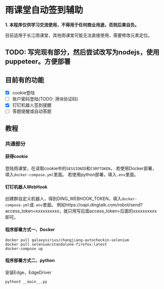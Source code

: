 # 雨课堂自动签到辅助
**1. 本程序仅供学习交流使用，不得用于任何商业用途，否则后果自负。**

目前适用于长江雨课堂，其他雨课堂可能无法直接使用，需要修改元素定位。

## TODO: 写完现有部分，然后尝试改写为nodejs，使用puppeteer。方便部署

## 目前有的功能
 - [x] cookie登陆
 - [ ] 账户密码登陆(TODO: 滑块验证码)
 - [x] 钉钉机器人签到提醒
 - [ ] 答题提醒或自动答题

## 教程

### 共通部分

#### 获得cookie
登陆雨课堂，在读取cookie中的`SESSIONID`和`CSRFTOKEN`，
若使用Docker部署，填入`docker-compose.yml`里面。
若使用python部署，填入`.env`里面。

#### 钉钉机器人WebHook
创建群自定义机器人，得到DING_WEBHOOK_TOKEN，填入`docker-compose.yml`或`.env`里面。
例如https://oapi.dingtalk.com/robot/send?access_token=xxxxxxxxxx，就只用写后面access_token=后面的xxxxxxxxxx即可。

#### 程序部署方式一、Docker
```shell
docker pull galaxysirius/changjiang-autocheckin-selenium
docker pull selenium/standalone-firefox:latest
docker-compose up
```

#### 程序部署方式二、python
安装Edge，EdgeDriver
```shell
python3 __main__.py
```